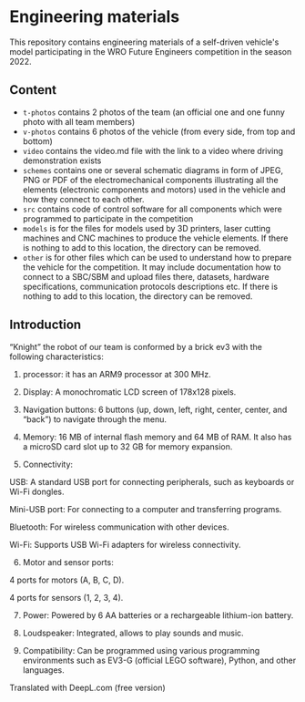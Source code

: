Engineering materials
====

This repository contains engineering materials of a self-driven vehicle's model participating in the WRO Future Engineers competition in the season 2022.

## Content

* `t-photos` contains 2 photos of the team (an official one and one funny photo with all team members)
* `v-photos` contains 6 photos of the vehicle (from every side, from top and bottom)
* `video` contains the video.md file with the link to a video where driving demonstration exists
* `schemes` contains one or several schematic diagrams in form of JPEG, PNG or PDF of the electromechanical components illustrating all the elements (electronic components and motors) used in the vehicle and how they connect to each other.
* `src` contains code of control software for all components which were programmed to participate in the competition
* `models` is for the files for models used by 3D printers, laser cutting machines and CNC machines to produce the vehicle elements. If there is nothing to add to this location, the directory can be removed.
* `other` is for other files which can be used to understand how to prepare the vehicle for the competition. It may include documentation how to connect to a SBC/SBM and upload files there, datasets, hardware specifications, communication protocols descriptions etc. If there is nothing to add to this location, the directory can be removed.

## Introduction

“Knight” the robot of our team is conformed by a brick ev3 with the following characteristics:
1. processor: it has an ARM9 processor at 300 MHz.


2. Display: A monochromatic LCD screen of 178x128 pixels.


3. Navigation buttons: 6 buttons (up, down, left, right, center, center, and “back”) to navigate through the menu.


4. Memory: 16 MB of internal flash memory and 64 MB of RAM. It also has a microSD card slot up to 32 GB for memory expansion.


5. Connectivity:

USB: A standard USB port for connecting peripherals, such as keyboards or Wi-Fi dongles.

Mini-USB port: For connecting to a computer and transferring programs.

Bluetooth: For wireless communication with other devices.

Wi-Fi: Supports USB Wi-Fi adapters for wireless connectivity.



6. Motor and sensor ports:

4 ports for motors (A, B, C, D).

4 ports for sensors (1, 2, 3, 4).



7. Power: Powered by 6 AA batteries or a rechargeable lithium-ion battery.


8. Loudspeaker: Integrated, allows to play sounds and music.


9. Compatibility: Can be programmed using various programming environments such as EV3-G (official LEGO software), Python, and other languages.


Translated with DeepL.com (free version)
